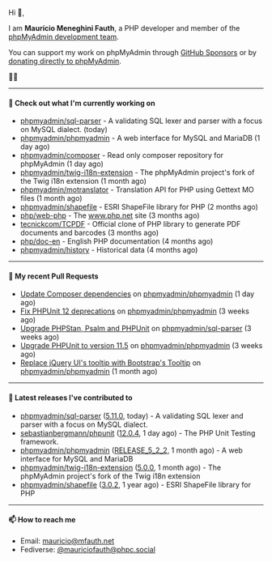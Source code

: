 Hi 👋,

I am **Maurício Meneghini Fauth**, a PHP developer and member of the [phpMyAdmin development team](https://www.phpmyadmin.net/team/?ref=github).

You can support my work on phpMyAdmin through [GitHub Sponsors](https://github.com/sponsors/MauricioFauth)
or by [donating directly to phpMyAdmin](https://www.phpmyadmin.net/donate/?ref=github).

🐘⛵

---

#### 👷 Check out what I'm currently working on

- [phpmyadmin/sql-parser](https://github.com/phpmyadmin/sql-parser) - A validating SQL lexer and parser with a focus on MySQL dialect. (today)
- [phpmyadmin/phpmyadmin](https://github.com/phpmyadmin/phpmyadmin) - A web interface for MySQL and MariaDB (1 day ago)
- [phpmyadmin/composer](https://github.com/phpmyadmin/composer) - Read only composer repository for phpMyAdmin (1 day ago)
- [phpmyadmin/twig-i18n-extension](https://github.com/phpmyadmin/twig-i18n-extension) - The phpMyAdmin project&#39;s fork of the Twig i18n extension (1 month ago)
- [phpmyadmin/motranslator](https://github.com/phpmyadmin/motranslator) - Translation API for PHP using Gettext MO files (1 month ago)
- [phpmyadmin/shapefile](https://github.com/phpmyadmin/shapefile) - ESRI ShapeFile library for PHP (2 months ago)
- [php/web-php](https://github.com/php/web-php) - The www.php.net site (3 months ago)
- [tecnickcom/TCPDF](https://github.com/tecnickcom/TCPDF) - Official clone of PHP library to generate PDF documents and barcodes (3 months ago)
- [php/doc-en](https://github.com/php/doc-en) - English PHP documentation (4 months ago)
- [phpmyadmin/history](https://github.com/phpmyadmin/history) - Historical data (4 months ago)

---

#### 🔨 My recent Pull Requests

- [Update Composer dependencies](https://github.com/phpmyadmin/phpmyadmin/pull/19607) on [phpmyadmin/phpmyadmin](https://github.com/phpmyadmin/phpmyadmin) (1 day ago)
- [Fix PHPUnit 12 deprecations](https://github.com/phpmyadmin/phpmyadmin/pull/19584) on [phpmyadmin/phpmyadmin](https://github.com/phpmyadmin/phpmyadmin) (3 weeks ago)
- [Upgrade PHPStan, Psalm and PHPUnit](https://github.com/phpmyadmin/sql-parser/pull/612) on [phpmyadmin/sql-parser](https://github.com/phpmyadmin/sql-parser) (3 weeks ago)
- [Upgrade PHPUnit to version 11.5](https://github.com/phpmyadmin/phpmyadmin/pull/19567) on [phpmyadmin/phpmyadmin](https://github.com/phpmyadmin/phpmyadmin) (3 weeks ago)
- [Replace jQuery UI&#39;s tooltip with Bootstrap&#39;s Tooltip](https://github.com/phpmyadmin/phpmyadmin/pull/19550) on [phpmyadmin/phpmyadmin](https://github.com/phpmyadmin/phpmyadmin) (1 month ago)

---

#### 🔭 Latest releases I've contributed to

- [phpmyadmin/sql-parser](https://github.com/phpmyadmin/sql-parser) ([5.11.0](https://github.com/phpmyadmin/sql-parser/releases/tag/5.11.0), today) - A validating SQL lexer and parser with a focus on MySQL dialect.
- [sebastianbergmann/phpunit](https://github.com/sebastianbergmann/phpunit) ([12.0.4](https://github.com/sebastianbergmann/phpunit/releases/tag/12.0.4), 1 day ago) - The PHP Unit Testing framework.
- [phpmyadmin/phpmyadmin](https://github.com/phpmyadmin/phpmyadmin) ([RELEASE_5_2_2](https://github.com/phpmyadmin/phpmyadmin/releases/tag/RELEASE_5_2_2), 1 month ago) - A web interface for MySQL and MariaDB
- [phpmyadmin/twig-i18n-extension](https://github.com/phpmyadmin/twig-i18n-extension) ([5.0.0](https://github.com/phpmyadmin/twig-i18n-extension/releases/tag/5.0.0), 1 month ago) - The phpMyAdmin project&#39;s fork of the Twig i18n extension
- [phpmyadmin/shapefile](https://github.com/phpmyadmin/shapefile) ([3.0.2](https://github.com/phpmyadmin/shapefile/releases/tag/3.0.2), 1 year ago) - ESRI ShapeFile library for PHP

---

#### 📫 How to reach me

- Email: [mauricio@mfauth.net](mailto://mauricio@mfauth.net)
- Fediverse: [@mauriciofauth@phpc.social](https://phpc.social/@mauriciofauth)
